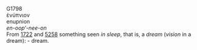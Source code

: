 G1798  
ἐνύπνιον  
enupnion  
*en-oop‘-nee-on*  
From [1722](g1722) and [5258](g5258) something seen *in* *sleep*, that
is, a *dream* (*vision* in a dream): - dream.  

